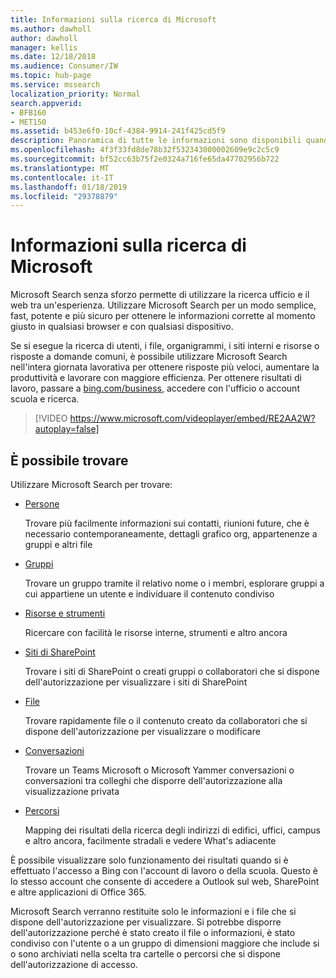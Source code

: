 ```yaml
---
title: Informazioni sulla ricerca di Microsoft
ms.author: dawholl
author: dawholl
manager: kellis
ms.date: 12/18/2018
ms.audience: Consumer/IW
ms.topic: hub-page
ms.service: mssearch
localization_priority: Normal
search.appverid:
- BFB160
- MET150
ms.assetid: b453e6f0-10cf-4384-9914-241f425cd5f9
description: Panoramica di tutte le informazioni sono disponibili quando si utilizza Microsoft Search
ms.openlocfilehash: 4f3f33fd8de78b32f532343000002609e9c2c5c9
ms.sourcegitcommit: bf52cc63b75f2e0324a716fe65da47702956b722
ms.translationtype: MT
ms.contentlocale: it-IT
ms.lasthandoff: 01/18/2019
ms.locfileid: "29378879"
---
```

# <a name="about-microsoft-search"></a>Informazioni sulla ricerca di Microsoft

Microsoft Search senza sforzo permette di utilizzare la ricerca ufficio e il web tra un'esperienza. Utilizzare Microsoft Search per un modo semplice, fast, potente e più sicuro per ottenere le informazioni corrette al momento giusto in qualsiasi browser e con qualsiasi dispositivo.
  
Se si esegue la ricerca di utenti, i file, organigrammi, i siti interni e risorse o risposte a domande comuni, è possibile utilizzare Microsoft Search nell'intera giornata lavorativa per ottenere risposte più veloci, aumentare la produttività e lavorare con maggiore efficienza. Per ottenere risultati di lavoro, passare a [bing.com/business](https://www.bing.com/business), accedere con l'ufficio o account scuola e ricerca. 
  
> [!VIDEO https://www.microsoft.com/videoplayer/embed/RE2AA2W?autoplay=false]

## <a name="what-you-can-find"></a>È possibile trovare
  
Utilizzare Microsoft Search per trovare:
  
- [Persone](find-people-and-groups.md)
    
    Trovare più facilmente informazioni sui contatti, riunioni future, che è necessario contemporaneamente, dettagli grafico org, appartenenze a gruppi e altri file
    
- [Gruppi](find-people-and-groups.md)
    
    Trovare un gruppo tramite il relativo nome o i membri, esplorare gruppi a cui appartiene un utente e individuare il contenuto condiviso
    
- [Risorse e strumenti](find-resources-tools-and-more.md)
    
    Ricercare con facilità le risorse interne, strumenti e altro ancora
    
- [Siti di SharePoint](find-sharepoint-sites.md)
    
    Trovare i siti di SharePoint o creati gruppi o collaboratori che si dispone dell'autorizzazione per visualizzare i siti di SharePoint
    
- [File](find-files.md)
    
    Trovare rapidamente file o il contenuto creato da collaboratori che si dispone dell'autorizzazione per visualizzare o modificare
    
- [Conversazioni](find-conversations.md)
    
    Trovare un Teams Microsoft o Microsoft Yammer conversazioni o conversazioni tra colleghi che disporre dell'autorizzazione alla visualizzazione privata
    
- [Percorsi](find-locations.md)
    
    Mapping dei risultati della ricerca degli indirizzi di edifici, uffici, campus e altro ancora, facilmente stradali e vedere What's adiacente    
    
È possibile visualizzare solo funzionamento dei risultati quando si è effettuato l'accesso a Bing con l'account di lavoro o della scuola. Questo è lo stesso account che consente di accedere a Outlook sul web, SharePoint e altre applicazioni di Office 365. 
  
Microsoft Search verranno restituite solo le informazioni e i file che si dispone dell'autorizzazione per visualizzare. Si potrebbe disporre dell'autorizzazione perché è stato creato il file o informazioni, è stato condiviso con l'utente o a un gruppo di dimensioni maggiore che include si o sono archiviati nella scelta tra cartelle o percorsi che si dispone dell'autorizzazione di accesso.

  

